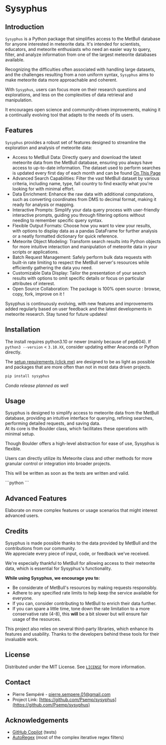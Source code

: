 # Sysyphus

## Introduction
`Sysyphus` is a Python package that simplifies access to the MetBull database for anyone interested in meteorite data. It's intended for scientists, educators, and meteorite enthusiasts who need an easier way to query, filter, and analyze information from one of the largest meteorite databases available.

Recognizing the difficulties often associated with handling large datasets, and the challenges resulting from a non uniform syntax, `Sysyphus` aims to make meteorite data more approachable and coherent.

With `Sysyphus`, users can focus more on their research questions and explorations, and less on the complexities of data retrieval and manipulation.

It encourages open science and community-driven improvements, making it a continually evolving tool that adapts to the needs of its users.


## Features
`Sysyphus` provides a robust set of features designed to streamline the exploration and analysis of meteorite data:

- Access to MetBull Data: Directly query and download the latest meteorite data from the MetBull database, ensuring you always have access to up-to-date information. The dataset used to perform searches is updated every first day of each month and can be found [On This Page](https://github.com/Psemp/sysyphus_notebooks/tree/main/datasets)
- Advanced Search Capabilities: Filter the vast MetBull dataset by various criteria, including name, type, fall country to find exactly what you're looking for with minimal effort.
- Data Enrichment: Enhance the raw data with additional computations, such as converting coordinates from DMS to decimal format, making it ready for analysis or mapping.
- Interactive Prompts: Simplify your data query process with user-friendly interactive prompts, guiding you through filtering options without needing to remember specific query syntax.
- Flexible Output Formats: Choose how you want to view your results, with options to display data as a pandas DataFrame for further analysis or a neatly formatted dictionary for quick reference.
- Meteorite Object Modeling: Transform search results into Python objects for more intuitive interaction and manipulation of meteorite data in your scripts or applications.
- Batch Request Management: Safely perform bulk data requests with built-in rate limiting to respect the MetBull server's resources while efficiently gathering the data you need.
- Customizable Data Display: Tailor the presentation of your search results with options to omit specific details or focus on particular attributes of interest.
- Open Source Collaboration: The package is 100% open source : browse, copy, fork, improve on it !

Sysyphus is continuously evolving, with new features and improvements added regularly based on user feedback and the latest developments in meteorite research. Stay tuned for future updates!

## Installation
The install requires python3.10 or newer (mainly because of pep604). If `python3 --version` < `3.10.XX`, consider updating either Anaconda or Python directly.

The [setup requirements (click me)](https://github.com/Psemp/sysyphus/blob/main/setup.py) are designed to be as light as possible and packages that are more often than not in most data driven projects.

```bash
pip install sysyphus
```
*Conda release planned as well*


## Usage

Sysyphus is designed to simplify access to meteorite data from the MetBull database, providing an intuitive interface for querying, refining searches, performing detailed requests, and saving data.<br>
At its core is the Boulder class, which facilitates these operations with minimal setup.

Though Boulder offers a high-level abstraction for ease of use, Sysyphus is flexible.

Users can directly utilize its Meteorite class and other methods for more granular control or integration into broader projects.



This will be written as soon as the tests are written and valid.

\```python
\```

## Advanced Features
Elaborate on more complex features or usage scenarios that might interest advanced users.

## Credits

Sysyphus is made possible thanks to the data provided by MetBull and the contributions from our community. <br>We appreciate every piece of input, code, or feedback we've received.

We're especially thankful to MetBull for allowing access to their meteorite data, which is essential for Sysyphus's functionality.

**While using Sysyphus, we encourage you to:**

- Be considerate of MetBull's resources by making requests responsibly.
- Adhere to any specified rate limits to help keep the service available for everyone.
- If you can, consider contributing to MetBull to enrich their data further.
- If you can spare a little time, tone down the rate limitation to a more conservative rate (4-8), this **will** be a bit slower but will ensure fair usage of the resources.

This project also relies on several third-party libraries, which enhance its features and usability. Thanks to the developers behind these tools for their invaluable work.

## License

Distributed under the MIT License. See [`LICENSE`](https://github.com/Psemp/sysyphus/blob/main/LICENSE) for more information.


## Contact

- Pierre Sempéré - pierre.sempere.01@gmail.com
- Project Link: [https://github.com/Psemp/sysyphus](https://github.com/Psemp/sysyphus)

## Acknowledgements

- [GitHub Copilot](https://copilot.github.com/) (tests)
- [AutoRegex](https://www.autoregex.xyz/) (most of the complex iterative regex filters)
